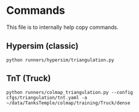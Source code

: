 # Commands

This file is to internally help copy commands.

## Hypersim (classic)
```
python runners/hypersim/triangulation.py
```

## TnT (Truck)
```
python runners/colmap_triangulation.py --config cfgs/triangulation/tnt.yaml -a ~/data/TanksTemple/colmap/training/Truck/dense
```

